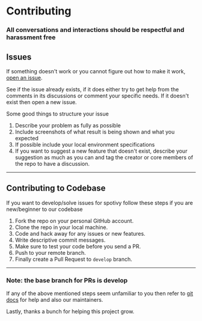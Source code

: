 # Contributing 

### All conversations and interactions should be respectful and harassment free

## Issues
If something doesn't work or you cannot figure out how to make it work, [open an issue](https://github.com/danguilherme/spotivy/issues/new).

 See if the issue already exists, if it does either try to get help from the comments in its discussions or comment your specific needs. If it doesn't exist then open a new issue.

Some good things to structure your issue

1. Describe your problem as fully as possible
2. Include screenshots of what result is being shown and what you expected 
3. If possible include your local environment specifications 
4. If you want to suggest a new feature that doesn't exist, describe your suggestion as much as you can and tag the creator or core members of the repo to have a discussion. 
***

## Contributing to Codebase
If you want to develop/solve issues for spotivy follow these steps if you are new/beginner to our codebase

1. Fork the repo on your personal GitHub account.
2. Clone the repo in your local machine.
3. Code and hack away for any issues or new features.
4. Write descriptive commit messages.
5. Make sure to test your code before you send a PR.
6. Push to your remote branch.
7. Finally create a Pull Request to `develop` branch.

***
### Note: the base branch for PRs is develop
If any of the above mentioned steps seem unfamiliar to you then refer to [git docs](https://git-scm.com/docs) for help and also our maintainers.

Lastly, thanks a bunch for helping this project grow.




